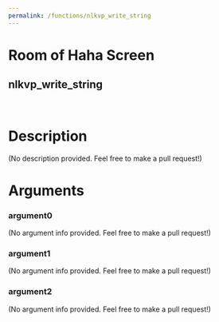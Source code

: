 ```yaml
---
permalink: /functions/nlkvp_write_string
---
```

# Room of Haha Screen  
## nlkvp_write_string  
&nbsp;  
# Description  
(No description provided. Feel free to make a pull request!) 
&nbsp;  
# Arguments
### argument0
(No argument info provided. Feel free to make a pull request!)
&nbsp;  
### argument1
(No argument info provided. Feel free to make a pull request!)
&nbsp;  
### argument2
(No argument info provided. Feel free to make a pull request!)
&nbsp;  


